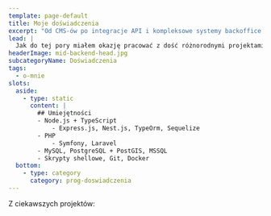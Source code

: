 ```yaml
---
template: page-default
title: Moje doświadczenia
excerpt: "Od CMS-ów po integracje API i kompleksowe systemy backoffice'owe"
lead: |
  Jak do tej pory miałem okazję pracować z dość różnorodnymi projektami. Były to rzeczy od w miarę standardowych backendów w Symfony czy Node'owym Nest.js przez implementacje chatu na websocketach, po API przekazujące wiadomości między czujnikami i kamerami a wyświetlaczami, systemami biletowymi i szlabanami.
headerImage: mid-backend-head.jpg
subcategoryName: Doświadczenia
tags:
  - o-mnie
slots:
  aside:
    - type: static
      content: |
        ## Umiejętności
        - Node.js + TypeScript
            - Express.js, Nest.js, TypeOrm, Sequelize
        - PHP
            - Symfony, Laravel
        - MySQL, PostgreSQL + PostGIS, MSSQL
        - Skrypty shellowe, Git, Docker
  bottom:
    - type: category
      category: prog-doswiadczenia
---
```

Z ciekawszych projektów:

